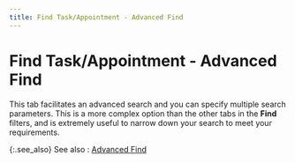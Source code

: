 ```yaml
---
title: Find Task/Appointment - Advanced Find
---
```


# Find Task/Appointment - Advanced Find


This tab facilitates an advanced search and you can specify multiple search parameters. This is a more complex option than the other tabs in the **Find** filters, and is extremely useful to narrow down your search to meet your requirements.


{:.see_also}
See also
: [Advanced Find]({{site.cm_baseurl}}/find-tasks-appointments/advanced_find.html)
